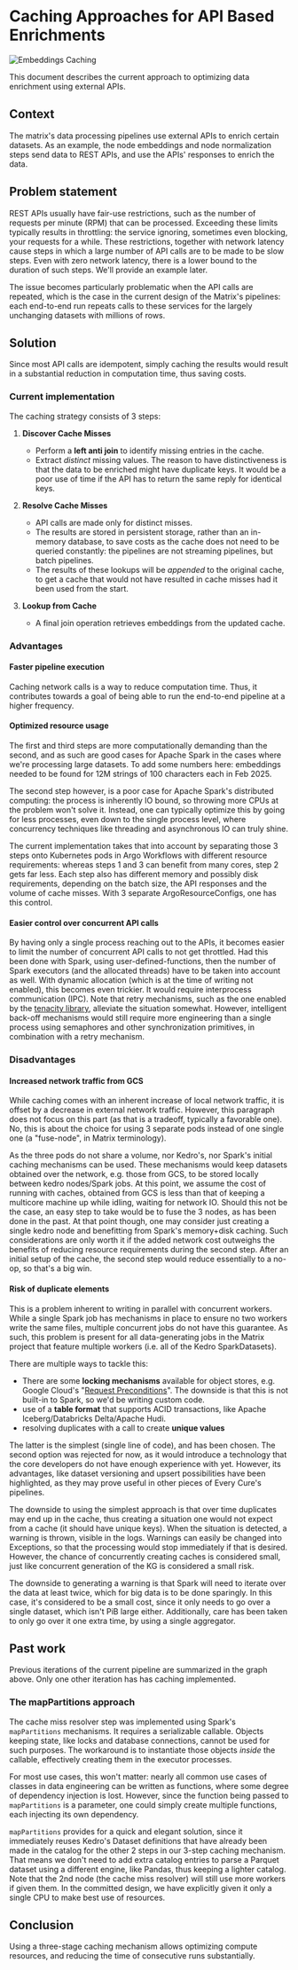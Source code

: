 # Caching Approaches for API Based Enrichments

![Embeddings Caching](../assets/img/embeddings_caching.excalidraw.svg)

This document describes the current approach to optimizing data enrichment
using external APIs.

## Context

The matrix's data processing pipelines use external APIs to enrich certain
datasets. As an example, the node embeddings and node normalization steps send
data to REST APIs, and use the APIs' responses to enrich the data.

## Problem statement 

REST APIs usually have fair-use restrictions, such as the number of requests per
minute (RPM) that can be processed. Exceeding these limits typically results in
throttling: the service ignoring, sometimes even blocking, your requests for a
while. These restrictions, together with network latency cause steps in which a
large number of API calls are to be made to be slow steps. Even with zero
network latency, there is a lower bound to the duration of such steps.  We'll 
provide an example later.

The issue becomes particularly problematic when the API calls are repeated,
which is the case in the current design of the Matrix's pipelines: each
end-to-end run repeats calls to these services for the largely unchanging
datasets with millions of rows.

## Solution

Since most API calls are idempotent, simply caching the results would result in
a substantial reduction in computation time, thus saving costs.

### Current implementation

The caching strategy consists of 3 steps:

1. **Discover Cache Misses**

   - Perform a **left anti join** to identify missing entries in the cache.
   - Extract _distinct_ missing values. The reason to have distinctiveness is
     that the data to be enriched might have duplicate keys. It would be a poor
     use of time if the API has to return the same reply for identical keys.

2. **Resolve Cache Misses**

   - API calls are made only for distinct misses.
   - The results are stored in persistent storage, rather than an in-memory
     database, to save costs as the cache does not need to be queried
     constantly: the pipelines are not streaming pipelines, but batch
     pipelines.
   - The results of these lookups will be *appended* to the original cache, to
     get a cache that would not have resulted in cache misses had it been used
     from the start.

3. **Lookup from Cache**

   - A final join operation retrieves embeddings from the updated cache.

### Advantages

#### Faster pipeline execution

Caching network calls is a way to reduce computation time. Thus, it
contributes towards a goal of being able to run the end-to-end pipeline at a
higher frequency.

#### Optimized resource usage

The first and third steps are more computationally demanding than the second,
and as such are good cases for Apache Spark in the cases where we're processing
large datasets. To add some numbers here: embeddings needed to be found for 12M
strings of 100 characters each in Feb 2025.

The second step however, is a poor case for Apache Spark's distributed
computing: the process is inherently IO bound, so throwing more CPUs at the
problem won't solve it. Instead, one can typically optimize this by going for
less processes, even down to the single process level, where concurrency
techniques like threading and asynchronous IO can truly shine.

The current implementation takes that into account by separating those 3 steps
onto Kubernetes pods in Argo Workflows with different resource requirements:
whereas steps 1 and 3 can benefit from many cores, step 2 gets far less.
Each step also has different memory and possibly disk requirements, depending
on the batch size, the API responses and the volume of cache misses. With 3
separate ArgoResourceConfigs, one has this control.

#### Easier control over concurrent API calls

By having only a single process reaching out to the APIs, it becomes easier to
limit the number of concurrent API calls to not get throttled. Had this been
done with Spark, using user-defined-functions, then the number of Spark
executors (and the allocated threads) have to be taken into account as well.
With dynamic allocation (which is at the time of writing not enabled), this
becomes even trickier. It would require interprocess communication (IPC).  Note
that retry mechanisms, such as the one enabled by the [tenacity
library](https://pypi.org/project/tenacity/), alleviate the situation somewhat.
However, intelligent back-off mechanisms would still require more engineering
than a single process using semaphores and other synchronization primitives, in
combination with a retry mechanism.

### Disadvantages

#### Increased network traffic from GCS

While caching comes with an inherent increase of local network traffic, it is
offset by a decrease in external network traffic. However, this paragraph does
not focus on this part (as that is a tradeoff, typically a favorable one). No,
this is about the choice for using 3 separate pods instead of one single one (a
"fuse-node", in Matrix terminology).

As the three pods do not share a volume, nor Kedro's, nor Spark's initial
caching mechanisms can be used. These mechanisms would keep datasets obtained
over the network, e.g. those from GCS, to be stored locally between kedro
nodes/Spark jobs. At this point, we assume the cost of running with caches,
obtained from GCS is less than that of keeping a multicore machine up while
idling, waiting for network IO. Should this not be the case, an easy step to
take would be to fuse the 3 nodes, as has been done in the past. At that point
though, one may consider just creating a single kedro node and benefitting from
Spark's memory+disk caching. Such considerations are only worth it if the added
network cost outweighs the benefits of reducing resource requirements during
the second step. After an initial setup of the cache, the second step would
reduce essentially to a no-op, so that's a big win.

#### Risk of duplicate elements

This is a problem inherent to writing in parallel with concurrent workers.
While a single Spark job has mechanisms in place to ensure no two workers write
the same files, multiple concurrent jobs do not have this guarantee. As such,
this problem is present for all data-generating jobs in the Matrix project that
feature multiple workers (i.e. all of the Kedro SparkDatasets). 

There are multiple ways to tackle this:

- There are some **locking mechanisms** available for object stores, e.g.
  Google Cloud's "[Request
  Preconditions](https://cloud.google.com/storage/docs/request-preconditions)".
  The downside is that this is not built-in to Spark, so we'd be writing custom
  code.
- use of a **table format** that supports ACID transactions, like Apache
  Iceberg/Databricks Delta/Apache Hudi.
- resolving duplicates with a call to create **unique values**

The latter is the simplest (single line of code), and has been chosen. The
second option was rejected for now, as it would introduce a technology that the
core developers do not have enough experience with yet. However, its
advantages, like dataset versioning and upsert possibilities have been
highlighted, as they may prove useful in other pieces of Every Cure's
pipelines.

The downside to using the simplest approach is that over time duplicates may
end up in the cache, thus creating a situation one would not expect from a
cache (it should have unique keys). When the situation is detected, a warning
is thrown, visible in the logs. Warnings can easily be changed into Exceptions,
so that the processing would stop immediately if that is desired. However, the
chance of concurrently creating caches is considered small, just like
concurrent generation of the KG is considered a small risk.

The downside to generating a warning is that Spark will need to iterate over
the data at least twice, which for big data is to be done sparingly. In this
case, it's considered to be a small cost, since it only needs to go over a
single dataset, which isn't PiB large either. Additionally, care has been taken
to only go over it one extra time, by using a single aggregator.

## Past work

Previous iterations of the current pipeline are summarized in the graph above.
Only one other iteration has has caching implemented.

### The mapPartitions approach

The cache miss resolver step was implemented using Spark's
`mapPartitions` mechanisms. It requires a serializable callable. Objects
keeping state, like locks and database connections, cannot be used for such
purposes. The workaround is to instantiate those objects _inside_ the callable,
effectively creating them in the executor processes.

For most use cases, this won't matter: nearly all common use cases of classes
in data engineering can be written as functions, where some degree of
dependency injection is lost. However, since the function being passed to
`mapPartitions` is a parameter, one could simply create multiple functions,
each injecting its own dependency.

`mapPartitions` provides for a quick and elegant solution, since
it immediately reuses Kedro's Dataset definitions that have already been made
in the catalog for the other 2 steps in our 3-step caching mechanism. That
means we don't need to add extra catalog entries to parse a Parquet dataset
using a different engine, like Pandas, thus keeping a lighter catalog. Note
that the 2nd node (the cache miss resolver) will still use more workers if
given them. In the committed design, we have explicitly given it only a single
CPU to make best use of resources.

## Conclusion

Using a three-stage caching mechanism allows optimizing compute resources, and
reducing the time of consecutive runs substantially.

